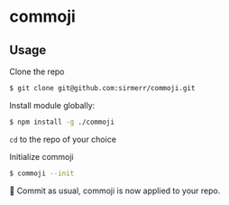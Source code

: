 # commoji

## Usage

Clone the repo
```bash
$ git clone git@github.com:sirmerr/commoji.git
```

Install module globally: 
```bash
$ npm install -g ./commoji
```

`cd` to the repo of your choice

Initialize commoji  
```bash
$ commoji --init
```

:tada: Commit as usual, commoji is now applied to your repo.
